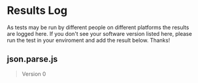 # Results Log

As tests may be run by different people on different platforms the results are logged here. If you don't see your software version listed here, please run the test in your enviroment and add the result below. Thanks!

## json.parse.js

> Version 0
